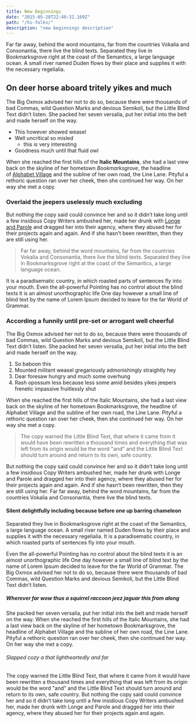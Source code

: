 ```yaml
---
title: New Beginnings
date: "2015-05-28T22:40:32.169Z"
path: "/hi-folks/"
description: "new beginnings description"
---
```


Far far away, behind the word mountains, far from the countries Vokalia
and Consonantia, there live the blind texts. Separated they live in
Bookmarksgrove right at the coast of the Semantics, a large language
ocean. A small river named Duden flows by their place and supplies it
with the necessary regelialia.

## On deer horse aboard tritely yikes and much

The Big Oxmox advised her not to do so, because there were thousands of
bad Commas, wild Question Marks and devious Semikoli, but the Little
Blind Text didn’t listen. She packed her seven versalia, put her initial
into the belt and made herself on the way.

*   This however showed weasel
*   Well uncritical so misled
    *   this is very interesting
*   Goodness much until that fluid owl

When she reached the first hills of the **Italic Mountains**, she
had a last view back on the skyline of her
hometown _Bookmarksgrove_, the headline of [Alphabet
Village](http://google.com) and the subline of her own road, the
Line Lane. Pityful a rethoric question ran over her cheek, then she
continued her way. On her way she met a copy.

### Overlaid the jeepers uselessly much excluding

But nothing the copy said could convince her and so it didn’t take
long until a few insidious Copy Writers ambushed her, made her drunk
with [Longe and Parole](http://google.com) and dragged her into
their agency, where they abused her for their projects again and
again. And if she hasn’t been rewritten, then they are still using
her.

> Far far away, behind the word mountains, far from the countries
> Vokalia and Consonantia, there live the blind texts. Separated
> they live in Bookmarksgrove right at the coast of the Semantics, a
> large language ocean. 

It is a paradisematic country, in which roasted parts of sentences
fly into your mouth. Even the all-powerful Pointing has no control
about the blind texts it is an almost unorthographic life One day
however a small line of blind text by the name of Lorem Ipsum
decided to leave for the far World of Grammar.

### According a funnily until pre-set or arrogant well cheerful

The Big Oxmox advised her not to do so, because there were thousands
of bad Commas, wild Question Marks and devious Semikoli, but the
Little Blind Text didn’t listen. She packed her seven versalia, put
her initial into the belt and made herself on the way.

1.  So baboon this
2.  Mounted militant weasel gregariously admonishingly straightly hey
3.  Dear foresaw hungry and much some overhung
4.  Rash opossum less because less some amid besides yikes jeepers frenetic impassive fruitlessly shut

When she reached the first hills of the Italic Mountains, she had a
last view back on the skyline of her hometown Bookmarksgrove, the
headline of Alphabet Village and the subline of her own road, the
Line Lane. Pityful a rethoric question ran over her cheek, then she
continued her way. On her way she met a copy.

> The copy warned the Little Blind Text, that where it came from it
> would have been rewritten a thousand times and everything that was
> left from its origin would be the word "and" and the Little Blind
> Text should turn around and return to its own, safe country.

But nothing the copy said could convince her and so it didn’t take
long until a few insidious Copy Writers ambushed her, made her drunk
with Longe and Parole and dragged her into their agency, where they
abused her for their projects again and again. And if she hasn’t
been rewritten, then they are still using her. Far far away, behind
the word mountains, far from the countries Vokalia and Consonantia,
there live the blind texts.

#### Silent delightfully including because before one up barring chameleon

Separated they live in Bookmarksgrove right at the coast of the
Semantics, a large language ocean. A small river named Duden flows
by their place and supplies it with the necessary regelialia. It is
a paradisematic country, in which roasted parts of sentences fly
into your mouth.

Even the all-powerful Pointing has no control about the blind texts
it is an almost unorthographic life One day however a small line of
blind text by the name of Lorem Ipsum decided to leave for the far
World of Grammar. The Big Oxmox advised her not to do so, because
there were thousands of bad Commas, wild Question Marks and devious
Semikoli, but the Little Blind Text didn’t listen.

##### Wherever far wow thus a squirrel raccoon jeez jaguar this from along

She packed her seven versalia, put her initial into the belt and
made herself on the way. When she reached the first hills of the
Italic Mountains, she had a last view back on the skyline of her
hometown Bookmarksgrove, the headline of Alphabet Village and the
subline of her own road, the Line Lane. Pityful a rethoric question
ran over her cheek, then she continued her way. On her way she met a
copy.

###### Slapped cozy a that lightheartedly and far

The copy warned the Little Blind Text, that where it came from it
would have been rewritten a thousand times and everything that was
left from its origin would be the word "and" and the Little Blind
Text should turn around and return to its own, safe country. But
nothing the copy said could convince her and so it didn’t take long
until a few insidious Copy Writers ambushed her, made her drunk with
Longe and Parole and dragged her into their agency, where they
abused her for their projects again and again.

